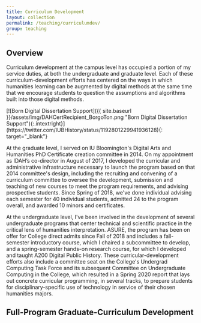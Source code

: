 ```yaml
---
title: Curriculum Development
layout: collection
permalink: /teaching/curriculumdev/
group: teaching
---
```


## Overview

Curriculum development at the campus level has occupied a portion of my service duties, at both the undergraduate and graduate level. Each of these curriculum-development efforts has centered on the ways in which humanities learning can be augmented by digital methods at the same time that we encourage students to question the assumptions and algorithms built into those digital methods.

<div class="flexible-article-image-right">
<div class="thumbnail" markdown="1" >
[![Born Digital Dissertation Support]({{ site.baseurl }}/assets/img/DAHCertRecipient_BorgoTon.png "Born Digital Dissertation Support"){:.intextright}](https://twitter.com/IUBHistory/status/1192801229941936128){: target="_blank"}
</div>
</div>

At the graduate level, I served on IU Bloomington's Digital Arts and Humanities PhD Certificate creation committee in 2014. On my appointment as IDAH’s co-director in August of 2017, I developed the curricular and administrative infrastructure necessary to launch the program based on that 2014 committee's design, including the recruiting and convening of a curriculum committee to oversee the development, submission and teaching of new courses to meet the program requirements, and advising prospective students. Since Spring of 2018, we've done individual advising each semester for 40 individual students, admitted 24 to the program overall, and awarded 10 minors and certificates.

At the undergraduate level, I've been involved in the development of several undergraduate programs that center technical and scientific practice in the critical lens of humanities interpretation. ASURE, the program has been on offer for College direct admits since Fall of 2018 and includes a fall-semester introductory course, which I chaired a subcommittee to develop, and a spring-semester hands-on research course, for which I developed and taught A200 Digital Public History. These curricular-development efforts also include a committee seat on the College's Undergrad Computing Task Force and its subsequent Committee on Undergraduate Computing in the College, which resulted in a Spring 2020 report that lays out concrete curricular programming, in several tracks, to prepare students for disciplinary-specific use of technology in service of their chosen humanities majors.

## Full-Program Graduate-Curriculum Development
